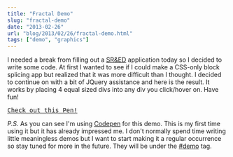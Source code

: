 ```yaml
---
title: "Fractal Demo"
slug: "fractal-demo"
date: "2013-02-26"
url: "blog/2013/02/26/fractal-demo.html"
tags: ["demo", "graphics"]
---
```


I needed a break from filling out a [SR&ED](https://www.cra-arc.gc.ca/txcrdt/sred-rsde/menu-eng.html) application today so I decided to write some code. At first I wanted to see if I could make a CSS-only block splicing app but realized that it was more difficult than I thought. I decided to continue on with a bit of JQuery assistance and here is the result. It works by placing 4 equal sized divs into any div you click/hover on. Have fun!

<pre class="codepen" data-height="460" data-type="result" data-href="iGCKu" data-user="gschier" data-safe="true"><code></code><a href="https://codepen.io/gschier/pen/iGCKu">Check out this Pen!</a></pre>
<script async src="https://codepen.io/assets/embed/ei.js"></script>

*P.S.* As you can see I'm using [Codepen](https://codepen.io) for this demo. This is my first time using it but it has already impressed me. I don't normally spend time writing little meaningless demos but I want to start making it a regular occurrence so stay tuned for more in the future. They will be under the [#demo](https://schier.co/tag/demo) tag.
